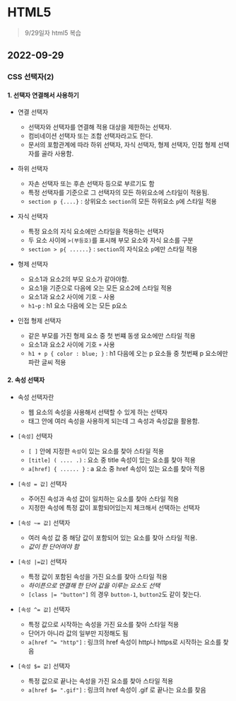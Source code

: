 # HTML5

> 9/29일자 html5 복습

## 2022-09-29

### CSS 선택자(2)

#### 1. 선택자 연결해서 사용하기

- 연결 선택자

  - 선택자와 선택자를 연결해 적용 대상을 제한하는 선택자.
  - 컴비네이션 선택자 또는 조합 선택자라고도 한다.
  - 문서의 포함관계에 따라 하위 선택자, 자식 선택자, 형제 선택자, 인접 형제 선택자를 골라 사용함.

- 하위 선택자

  - 자손 선택자 또는 후손 선택자 등으로 부르기도 함
  - 특정 선택자를 기준으로 그 선택자의 모든 하위요소에 스타일이 적용됨.
  - `section p {....}` : 상위요소 `section`의 모든 하위요소 `p`에 스타일 적용

- 자식 선택자

  - 특정 요소의 지식 요소에만 스타일을 적용하는 선택자
  - 두 요소 사이에 `>(부등호)`를 표시해 부모 요소와 자식 요소를 구분
  - `section > p{ ......}` : `section`의 자식요소 `p`에만 스타일 적용

- 형제 선택자

  - 요소1과 요소2의 부모 요소가 같아야함.
  - 요소1을 기준으로 다음에 오는 모든 요소2에 스타일 적용
  - 요소1과 요소2 사이에 기호 `~` 사용
  - `h1~p` : h1 요소 다음에 오는 모든 p요소

- 인접 형제 선택자
  - 같은 부모를 가진 형제 요소 중 첫 번쨰 동생 요소에만 스타일 적용
  - 요소1과 요소2 사이에 기호 `+` 사용
  - `h1 + p { color : blue; }` : h1 다음에 오는 p 요소들 중 첫번째 p 요소에만 파란 글씨 적용

#### 2. 속성 선택자

- 속성 선택자란

  - 웹 요소의 속성을 사용해서 선택할 수 있게 하는 선택자
  - 태그 안에 여러 속성을 사용하게 되는데 그 속성과 속성값을 활용함.

- `[속성]` 선택자
  - `[ ]` 안에 지정한 `속성`이 있는 요소를 찾아 스타일 적용
  - `[title] ( .... .)` : 요소 중 title 속성이 있는 요소를 찾아 적용
  - `a[href] { ...... }` : a 요소 중 href 속성이 있는 요소를 찾아 적용
- `[속성 = 값]` 선택자
  - 주어진 속성과 속성 값이 일치하는 요소를 찾아 스타일 적용
  - 지정한 속성에 특정 값이 포함되어있는지 체크해서 선택하는 선택자
- `[속성 ~= 값]` 선택자
  - 여러 속성 값 중 해당 값이 포함되어 있는 요소를 찾아 스타일 적용.
  - _값이 한 단어여야 함_
- `[속성 |=값]` 선택자

  - 특정 값이 포함된 속성을 가진 요소를 찾아 스타일 적용
  - _하이픈으로 연결해 한 단어 값을 이루는 요소도 선택_
  - `[class |= "button"]` 의 경우 `button-1`, `button2`도 같이 찾는다.

- `[속성 ^= 값]` 선택자
  - 특정 값으로 시작하는 속성을 가진 요소를 찾아 스타일 적용
  - 단어가 아니라 값의 일부만 지정해도 됨
  - `a[href ^= "http"]` : 링크의 href 속성이 http나 https로 시작하는 요소를 찾음
- `[속성 $= 값]` 선택자
  - 특정 값으로 끝나는 속성을 가진 요소를 찾아 스타일 적용
  - `a[href $= ".gif"]` : 링크의 href 속성이 .gif 로 끝나는 요소를 찾음
